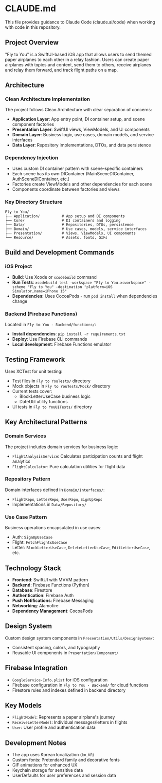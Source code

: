# CLAUDE.md

This file provides guidance to Claude Code (claude.ai/code) when working with code in this repository.

## Project Overview

"Fly to You" is a SwiftUI-based iOS app that allows users to send themed paper airplanes to each other in a relay fashion. Users can create paper airplanes with topics and content, send them to others, receive airplanes and relay them forward, and track flight paths on a map.

## Architecture

### Clean Architecture Implementation
The project follows Clean Architecture with clear separation of concerns:

- **Application Layer**: App entry point, DI container setup, and scene component factories
- **Presentation Layer**: SwiftUI views, ViewModels, and UI components
- **Domain Layer**: Business logic, use cases, domain models, and service interfaces
- **Data Layer**: Repository implementations, DTOs, and data persistence

### Dependency Injection
- Uses custom DI container pattern with scene-specific containers
- Each scene has its own DIContainer (MainSceneDIContainer, AuthSceneDIContainer, etc.)
- Factories create ViewModels and other dependencies for each scene
- Components coordinate between factories and views

### Key Directory Structure
```
Fly to You/
├── Application/          # App setup and DI components
├── Core/                 # DI containers and logging
├── Data/                 # Repositories, DTOs, persistence
├── Domain/               # Use cases, models, service interfaces
├── Presentation/         # Views, ViewModels, UI components
└── Resource/             # Assets, fonts, GIFs
```

## Build and Development Commands

### iOS Project
- **Build**: Use Xcode or `xcodebuild` command
- **Run Tests**: `xcodebuild test -workspace "Fly to You.xcworkspace" -scheme "Fly to You" -destination "platform=iOS Simulator,name=iPhone 15"`
- **Dependencies**: Uses CocoaPods - run `pod install` when dependencies change

### Backend (Firebase Functions)
Located in `Fly to You - Backend/functions/`:
- **Install dependencies**: `pip install -r requirements.txt`
- **Deploy**: Use Firebase CLI commands
- **Local development**: Firebase Functions emulator

## Testing Framework

Uses XCTest for unit testing:
- Test files in `Fly to YouTests/` directory
- Mock objects in `Fly to YouTests/Mock/` directory
- Current tests cover:
  - BlockLetterUseCase business logic
  - DateUtil utility functions
- UI tests in `Fly to YouUITests/` directory

## Key Architectural Patterns

### Domain Services
The project includes domain services for business logic:
- `FlightAnalysisService`: Calculates participation counts and flight analytics
- `FlightCalculator`: Pure calculation utilities for flight data

### Repository Pattern
Domain interfaces defined in `Domain/Interfaces/`:
- `FlightRepo`, `LetterRepo`, `UserRepo`, `SignUpRepo`
- Implementations in `Data/Repository/`

### Use Case Pattern
Business operations encapsulated in use cases:
- Auth: `SignUpUseCase`
- Flight: `FetchFlightsUseCase`
- Letter: `BlockLetterUseCase`, `DeleteLetterUseCase`, `EditLetterUseCase`, etc.

## Technology Stack

- **Frontend**: SwiftUI with MVVM pattern
- **Backend**: Firebase Functions (Python)
- **Database**: Firestore
- **Authentication**: Firebase Auth
- **Push Notifications**: Firebase Messaging
- **Networking**: Alamofire
- **Dependency Management**: CocoaPods

## Design System
Custom design system components in `Presentation/Utils/DesignSystem/`:
- Consistent spacing, colors, and typography
- Reusable UI components in `Presentation/Component/`

## Firebase Integration
- `GoogleService-Info.plist` for iOS configuration
- Firebase configuration in `Fly to You - Backend/` for cloud functions
- Firestore rules and indexes defined in backend directory

## Key Models
- `FlightModel`: Represents a paper airplane's journey
- `ReceiveLetterModel`: Individual messages/letters in flights
- `User`: User profile and authentication data

## Development Notes
- The app uses Korean localization (`ko_KR`)
- Custom fonts: Pretendard family and decorative fonts
- GIF animations for enhanced UX
- Keychain storage for sensitive data
- UserDefaults for user preferences and session data